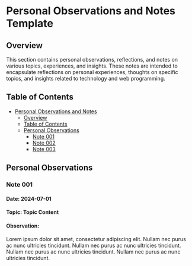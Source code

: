 # Personal Observations and Notes Template

## Overview

This section contains personal observations, reflections, and notes on various topics, experiences, and insights. These notes are intended to encapsulate reflections on personal experiences, thoughts on specific topics, and insights related to technology and web programming.

## Table of Contents

- [Personal Observations and Notes](#personal-observations-and-notes)
  - [Overview](#overview)
  - [Table of Contents](#table-of-contents)
  - [Personal Observations](#personal-observations)
    - [Note 001](#note-001)
    - [Note 002](#note-002)
    - [Note 003](#note-003)

## Personal Observations

### Note 001

#### Date: 2024-07-01

#### Topic: Topic Content

#### Observation:

Lorem ipsum dolor sit amet, consectetur adipiscing elit. Nullam nec purus ac nunc ultricies tincidunt. Nullam nec purus ac nunc ultricies tincidunt. Nullam nec purus ac nunc ultricies tincidunt. Nullam nec purus ac nunc ultricies tincidunt.